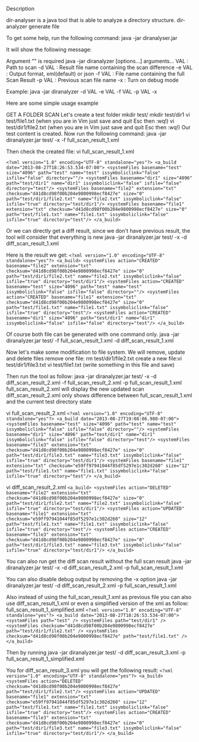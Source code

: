 Description

dir-analyser is a java tool that is able to analyze a directory structure. dir-analyzer generate file 

To get some help, run the following command:
java -jar diranalyser.jar

It will show the following message:

Argument "" is required
java -jar diranalyzer [options...] arguments...
 VAL    : Path to scan
 -d VAL : Result file name containing the scan difference
 -e VAL : Output format, xml(default) or json
 -f VAL : File name containing the full Scan Result
 -p VAL : Previous scan file name
 -x     : Turn on debug mode

 Example: java -jar diranalyzer -d VAL -e VAL -f VAL -p VAL -x
 
 Here are some simple usage example
 
 GET A FOLDER SCAN
 Let's create a test folder
 mkdir test/
 mkdir test/dir1
 vi test/file1.txt (when you are in Vim just save and quit Esc then :wq!)
 vi test/dir1/file2.txt (when you are in Vim just save and quit Esc then :wq!)
 Our test content is created. Now run the following command:
 java -jar diranalyzer.jar test/ -x -f full_scan_result_1.xml
 
 Then check the created file:
 vi full_scan_result_1.xml 
 
`<?xml version="1.0" encoding="UTF-8" standalone="yes"?>
<a_build date="2013-08-27T18:26:53.534-07:00">
    <systemFiles basename="test" size="4096" path="test" name="test" issymboliclink="false" isfile="false" directory=""/>
    <systemFiles basename="dir1" size="4096" path="test/dir1" name="dir1" issymboliclink="false" isfile="false" directory="test"/>
    <systemFiles basename="file2" extension="txt" checksum="d41d8cd98f00b204e9800998ecf8427e" size="0" path="test/dir1/file2.txt" name="file2.txt" issymboliclink="false" isfile="true" directory="test/dir1"/>
    <systemFiles basename="file1" extension="txt" checksum="d41d8cd98f00b204e9800998ecf8427e" size="0" path="test/file1.txt" name="file1.txt" issymboliclink="false" isfile="true" directory="test"/>
</a_build>`

Or we can directly get a diff result, since we don't have previous result, the tool will consider that everything is new
 java -jar diranalyzer.jar test/ -x -d diff_scan_result_1.xml
 
 Here is the result we get:
`<?xml version="1.0" encoding="UTF-8" standalone="yes"?>
<a_build>
    <systemFiles action="CREATED" basename="file2" extension="txt" checksum="d41d8cd98f00b204e9800998ecf8427e" size="0" path="test/dir1/file2.txt" name="file2.txt" issymboliclink="false" isfile="true" directory="test/dir1"/>
    <systemFiles action="CREATED" basename="test" size="4096" path="test" name="test" issymboliclink="false" isfile="false" directory=""/>
    <systemFiles action="CREATED" basename="file1" extension="txt" checksum="d41d8cd98f00b204e9800998ecf8427e" size="0" path="test/file1.txt" name="file1.txt" issymboliclink="false" isfile="true" directory="test"/>
    <systemFiles action="CREATED" basename="dir1" size="4096" path="test/dir1" name="dir1" issymboliclink="false" isfile="false" directory="test"/>
</a_build>`
 
 Of course both file can be generated with one command only.
 java -jar diranalyzer.jar test/ -f full_scan_result_1.xml -d diff_scan_result_1.xml
 
 Now let's make some modification to file system. We will remove, update and delete files
 remove one file: rm test/dir1/file2.txt
 create a new file:vi test/dir1/file3.txt
 vi test/file1.txt (write something in this file and save)
 
 Then run the tool as follow:
 java -jar diranalyzer.jar test/ -x -d diff_scan_result_2.xml -f full_scan_result_2.xml -p full_scan_result_1.xml
 full_scan_result_2.xml will display the new updated scan 
 diff_scan_result_2.xml only shows difference between full_scan_result_1.xml and the current test directory state
 
 vi full_scan_result_2.xml
`<?xml version="1.0" encoding="UTF-8" standalone="yes"?>
<a_build date="2013-08-27T19:08:06.980-07:00">
    <systemFiles basename="test" size="4096" path="test" name="test" issymboliclink="false" isfile="false" directory=""/>
    <systemFiles basename="dir1" size="4096" path="test/dir1" name="dir1" issymboliclink="false" isfile="false" directory="test"/>
    <systemFiles basename="file3" extension="txt" checksum="d41d8cd98f00b204e9800998ecf8427e" size="0" path="test/dir1/file3.txt" name="file3.txt" issymboliclink="false" isfile="true" directory="test/dir1"/>
    <systemFiles basename="file1" extension="txt" checksum="e59ff97941044f85df5297e1c302d260" size="12" path="test/file1.txt" name="file1.txt" issymboliclink="false" isfile="true" directory="test"/>
</a_build>`
 
 vi diff_scan_result_2.xml
 `<a_build>
    <systemFiles action="DELETED" basename="file2" extension="txt" checksum="d41d8cd98f00b204e9800998ecf8427e" size="0" path="test/dir1/file2.txt" name="file2.txt" issymboliclink="false" isfile="true" directory="test/dir1"/>
    <systemFiles action="UPDATED" basename="file1" extension="txt" checksum="e59ff97941044f85df5297e1c302d260" size="12" path="test/file1.txt" name="file1.txt" issymboliclink="false" isfile="true" directory="test"/>
    <systemFiles action="CREATED" basename="file3" extension="txt" checksum="d41d8cd98f00b204e9800998ecf8427e" size="0" path="test/dir1/file3.txt" name="file3.txt" issymboliclink="false" isfile="true" directory="test/dir1"/>
</a_build>`

You can also run get the diff scan result without the full scan result
java -jar diranalyzer.jar test/ -x -d diff_scan_result_2.xml -p full_scan_result_1.xml

You can also disable debug output by removing the -x option
java -jar diranalyzer.jar test/ -d diff_scan_result_2.xml -p full_scan_result_1.xml

Also instead of using the full_scan_result_1.xml as previous file you can also use diff_scan_result_1.xml or even a simplified version of the xml as follow:
full_scan_result_1_simplified.xml
`<?xml version="1.0" encoding="UTF-8" standalone="yes"?>
<a_build date="2013-08-27T18:26:53.534-07:00">
    <systemFiles path="test" />
    <systemFiles path="test/dir1" />
    <systemFiles checksum="d41d8cd98f00b204e9800998ecf8427e" path="test/dir1/file2.txt" />
    <systemFiles checksum="d41d8cd98f00b204e9800998ecf8427e" path="test/file1.txt" />
</a_build>`

Then by running
java -jar diranalyzer.jar test/ -d diff_scan_result_3.xml -p full_scan_result_1_simplified.xml

You for diff_scan_result_3.xml you will get the following result:
`<?xml version="1.0" encoding="UTF-8" standalone="yes"?>
<a_build>
    <systemFiles action="DELETED" checksum="d41d8cd98f00b204e9800998ecf8427e" path="test/dir1/file2.txt"/>
    <systemFiles action="UPDATED" basename="file1" extension="txt" checksum="e59ff97941044f85df5297e1c302d260" size="12" path="test/file1.txt" name="file1.txt" issymboliclink="false" isfile="true" directory="test"/>
    <systemFiles action="CREATED" basename="file3" extension="txt" checksum="d41d8cd98f00b204e9800998ecf8427e" size="0" path="test/dir1/file3.txt" name="file3.txt" issymboliclink="false" isfile="true" directory="test/dir1"/>
</a_build>`
  
 
 
 

 
 

